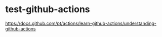 # test-github-actions
https://docs.github.com/pt/actions/learn-github-actions/understanding-github-actions
